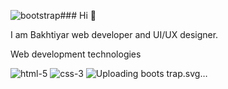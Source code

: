 ![bootstrap](https://github.com/Bakhtiyar05/Bakhtiyar05/assets/70347989/c3a687b5-fc2f-4c0b-ba36-84039ad05541)### Hi 👋

I am Bakhtiyar web developer and UI/UX designer.


Web development technologies

![html-5](https://github.com/Bakhtiyar05/Bakhtiyar05/assets/70347989/47aac347-d010-4e00-995d-b9a51f2319af)
![css-3](https://github.com/Bakhtiyar05/Bakhtiyar05/assets/70347989/621586a7-840a-42d2-ac29-083c7eb659be)
![Uploading boots<?xml version="1.0" encoding="UTF-8" standalone="no" ?>
<svg width="56px" height="56px" viewBox="0 0 256 256" version="1.1" xmlns="http://www.w3.org/2000/svg" xmlns:xlink="http://www.w3.org/1999/xlink" preserveAspectRatio="xMidYMid">
    <g>
        <path d="M0,222.991225 C0,241.223474 14.7785318,256 33.0087747,256 L222.991225,256 C241.223474,256 256,241.221468 256,222.991225 L256,33.0087747 C256,14.7765263 241.221468,0 222.991225,0 L33.0087747,0 C14.7765263,0 0,14.7785318 0,33.0087747 L0,222.991225 Z" fill="#563D7C"></path>
        <path d="M106.157563,113.238095 L106.157563,76.9845938 L138.069328,76.9845938 C141.108559,76.9845938 144.039202,77.2378593 146.861345,77.7443978 C149.683488,78.2509362 152.179961,79.1554557 154.35084,80.4579832 C156.52172,81.7605107 158.258397,83.5695496 159.560924,85.8851541 C160.863452,88.2007585 161.514706,91.1675823 161.514706,94.7857143 C161.514706,101.298352 159.560944,106.001853 155.653361,108.896359 C151.745779,111.790864 146.752832,113.238095 140.67437,113.238095 L106.157563,113.238095 L106.157563,113.238095 Z M72.07493,50.5 L72.07493,205.5 L147.186975,205.5 C154.133788,205.5 160.899594,204.631661 167.484594,202.894958 C174.069594,201.158255 179.93088,198.480877 185.068627,194.862745 C190.206375,191.244613 194.294803,186.577293 197.334034,180.860644 C200.373264,175.143996 201.892857,168.37819 201.892857,160.563025 C201.892857,150.866431 199.541107,142.581033 194.837535,135.706583 C190.133963,128.832132 183.00635,124.020088 173.454482,121.270308 C180.401295,117.941627 185.647508,113.672295 189.193277,108.462185 C192.739047,103.252075 194.511905,96.7395349 194.511905,88.9243697 C194.511905,81.6881057 193.317939,75.6097352 190.929972,70.6890756 C188.542005,65.7684161 185.177193,61.8247114 180.835434,58.8578431 C176.493676,55.8909749 171.283644,53.756309 165.205182,52.4537815 C159.12672,51.151254 152.397096,50.5 145.016106,50.5 L72.07493,50.5 L72.07493,50.5 Z M106.157563,179.015406 L106.157563,136.466387 L143.279412,136.466387 C150.660401,136.466387 156.594049,138.166883 161.080532,141.567927 C165.567016,144.968971 167.810224,150.649353 167.810224,158.609244 C167.810224,162.661552 167.122789,165.990183 165.747899,168.595238 C164.373009,171.200293 162.527789,173.262597 160.212185,174.782213 C157.89658,176.301828 155.219203,177.387252 152.179972,178.038515 C149.140741,178.689779 145.956833,179.015406 142.628151,179.015406 L106.157563,179.015406 L106.157563,179.015406 Z" fill="#FFFFFF"></path>
    </g>
</svg>
trap.svg…]()

